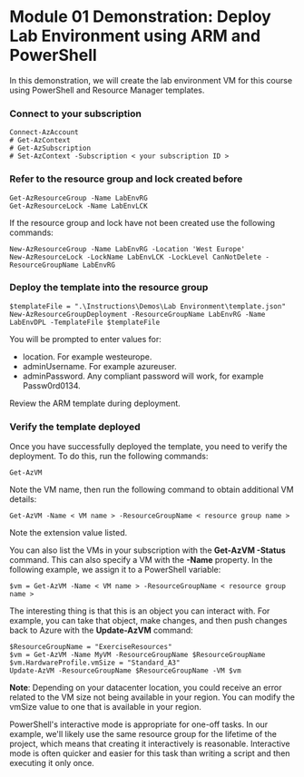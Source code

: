 # Module 01 Demonstration: Deploy Lab Environment using ARM and PowerShell 
In this demonstration, we will create the lab environment VM for this course using PowerShell and Resource Manager templates.

### Connect to your subscription 

``` posh
Connect-AzAccount
# Get-AzContext
# Get-AzSubscription
# Set-AzContext -Subscription < your subscription ID >
```

### Refer to the resource group and lock created before 

``` posh
Get-AzResourceGroup -Name LabEnvRG
Get-AzResourceLock -Name LabEnvLCK
```

If the resource group and lock have not been created use the following commands:

``` posh
New-AzResourceGroup -Name LabEnvRG -Location 'West Europe'
New-AzResourceLock -LockName LabEnvLCK -LockLevel CanNotDelete -ResourceGroupName LabEnvRG
```

### Deploy the template into the resource group 

``` posh
$templateFile = ".\Instructions\Demos\Lab Environment\template.json"
New-AzResourceGroupDeployment -ResourceGroupName LabEnvRG -Name LabEnvDPL -TemplateFile $templateFile
```

You will be prompted to enter values for:
- location. For example westeurope.
- adminUsername. For example azureuser.
- adminPassword. Any compliant password will work, for example Passw0rd0134.

Review the ARM template during deployment.

### Verify the template deployed 
Once you have successfully deployed the template, you need to verify the deployment. To do this, run the following commands:

``` posh
Get-AzVM
```

Note the VM name, then run the following command to obtain additional VM details:

```posh
Get-AzVM -Name < VM name > -ResourceGroupName < resource group name >
```

Note the extension value listed.

You can also list the VMs in your subscription with the **Get-AzVM -Status** command. This can also specify a VM with the **-Name** property. In the following example, we assign it to a PowerShell variable:

``` posh
$vm = Get-AzVM -Name < VM name > -ResourceGroupName < resource group name >
```

The interesting thing is that this is an object you can interact with. For example, you can take that object, make changes, and then push changes back to Azure with the **Update-AzVM** command:

``` posh
$ResourceGroupName = "ExerciseResources"
$vm = Get-AzVM -Name MyVM -ResourceGroupName $ResourceGroupName
$vm.HardwareProfile.vmSize = "Standard_A3"
Update-AzVM -ResourceGroupName $ResourceGroupName -VM $vm
```

**Note**: Depending on your datacenter location, you could receive an error related to the VM size not being available in your region. You can modify the vmSize value to one that is available in your region.

PowerShell\'s interactive mode is appropriate for one-off tasks. In our example, we\'ll likely use the same resource group for the lifetime of the project, which means that creating it interactively is reasona­ble. Interactive mode is often quicker and easier for this task than writing a script and then executing it only once.
